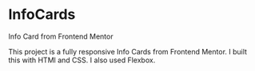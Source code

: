 # InfoCards 
Info Card from Frontend Mentor

This project is a fully responsive Info Cards from Frontend Mentor. I built this with HTMl and CSS. I also used Flexbox. 
